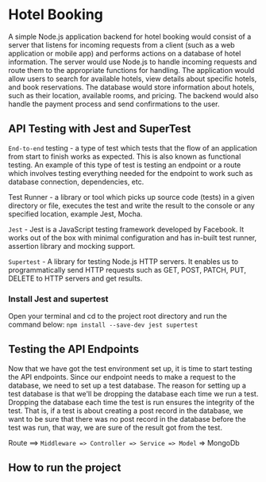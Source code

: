 # Hotel Booking

A simple Node.js application backend for hotel booking would consist of a server that listens for incoming requests from a client (such as a web application or mobile app) and performs actions on a database of hotel information. The server would use Node.js to handle incoming requests and route them to the appropriate functions for handling. The application would allow users to search for available hotels, view details about specific hotels, and book reservations. The database would store information about hotels, such as their location, available rooms, and pricing. The backend would also handle the payment process and send confirmations to the user.

## API Testing with Jest and SuperTest

`End-to-end` testing - a type of test which tests that the flow of an application from start to finish works as expected. This is also known as functional testing. An example of this type of test is testing an endpoint or a route which involves testing everything needed for the endpoint to work such as database connection, dependencies, etc.

Test Runner - a library or tool which picks up source code (tests) in a given directory or file, executes the test and write the result to the console or any specified location, example Jest, Mocha.

`Jest` - Jest is a JavaScript testing framework developed by Facebook. It works out of the box with minimal configuration and has in-built test runner, assertion library and mocking support.

`Supertest` - A library for testing Node.js HTTP servers. It enables us to programmatically send HTTP requests such as GET, POST, PATCH, PUT, DELETE to HTTP servers and get results.

### Install Jest and supertest

Open your terminal and cd to the project root directory and run the command below:
`npm install --save-dev jest supertest`

## Testing the API Endpoints

Now that we have got the test environment set up, it is time to start testing the API endpoints. Since our endpoint needs to make a request to the database, we need to set up a test database. The reason for setting up a test database is that we'll be dropping the database each time we run a test. Dropping the database each time the test is run ensures the integrity of the test. That is, if a test is about creating a post record in the database, we want to be sure that there was no post record in the database before the test was run, that way, we are sure of the result got from the test.

Route ==> `Middleware => Controller => Service => Model` => MongoDb

## How to run the project
